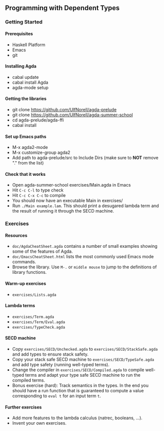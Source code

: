 
## Programming with Dependent Types

### Getting Started

#### Prerequisites
- Haskell Platform
- Emacs
- git

#### Installing Agda
- cabal update
- cabal install Agda
- agda-mode setup

#### Getting the libraries
- git clone https://github.com/UlfNorell/agda-prelude
- git clone https://github.com/UlfNorell/agda-summer-school
- cd agda-prelude/agda-ffi
- cabal install

#### Set up Emacs paths
- M-x agda2-mode
- M-x customize-group agda2
- Add path to agda-prelude/src to Include Dirs (make sure to **NOT** remove "." from the list)

#### Check that it works
- Open agda-summer-school exercises/Main.agda in Emacs
- Hit `C-c C-l` to type check
- Hit `C-c C-x C-c` to compile
- You should now have an executable Main in exercises/
- Run `./Main example.lam`. This should print a desugared lambda term and the
  result of running it through the SECD machine.

### Exercises

#### Resources

- `doc/AgdaCheatSheet.agda` contains a number of small examples showing some of the features of Agda.
- `doc/EmacsCheatSheet.html` lists the most commonly used Emacs mode commands.
- Browse the library. Use `M-.` or `middle mouse` to jump to the definitions of library functions.

#### Warm-up exercises

- `exercises/Lists.agda`

#### Lambda terms

- `exercises/Term.agda`
- `exercises/Term/Eval.agda`
- `exercises/TypeCheck.agda`

#### SECD machine

- Copy `exercises/SECD/Unchecked.agda` to `exercises/SECD/StackSafe.agda` and add types to ensure stack safety.
- Copy your stack safe SECD machine to `exercises/SECD/TypeSafe.agda` and add type safety (running well-typed terms).
- Change the compiler in `exercises/SECD/Compiled.agda` to compile well-typed terms and adapt your type safe SECD machine to run the compiled terms.
- Bonus exercise (hard): Track semantics in the types. In the end you should have a run function that is guaranteed to compute a value corresponding to `eval t` for an input term `t`.

#### Further exercises

- Add more features to the lambda calculus (natrec, booleans, ...).
- Invent your own exercises.
